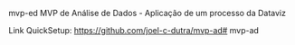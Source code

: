mvp-ed
MVP de Análise de Dados - Aplicação de um processo da Dataviz

Link QuickSetup: https://github.com/joel-c-dutra/mvp-ad# mvp-ad

